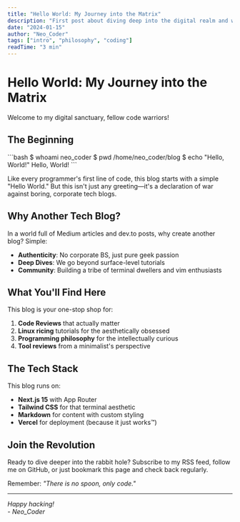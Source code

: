 ```yaml
---
title: "Hello World: My Journey into the Matrix"
description: "First post about diving deep into the digital realm and why I started this blog."
date: "2024-01-15"
author: "Neo_Coder"
tags: ["intro", "philosophy", "coding"]
readTime: "3 min"
---
```


# Hello World: My Journey into the Matrix

Welcome to my digital sanctuary, fellow code warriors! 

## The Beginning

\`\`\`bash
$ whoami
neo_coder
$ pwd
/home/neo_coder/blog
$ echo "Hello, World!"
Hello, World!
\`\`\`

Like every programmer's first line of code, this blog starts with a simple "Hello World." But this isn't just any greeting—it's a declaration of war against boring, corporate tech blogs.

## Why Another Tech Blog?

In a world full of Medium articles and dev.to posts, why create another blog? Simple:

- **Authenticity**: No corporate BS, just pure geek passion
- **Deep Dives**: We go beyond surface-level tutorials  
- **Community**: Building a tribe of terminal dwellers and vim enthusiasts

## What You'll Find Here

This blog is your one-stop shop for:

1. **Code Reviews** that actually matter
2. **Linux ricing** tutorials for the aesthetically obsessed
3. **Programming philosophy** for the intellectually curious
4. **Tool reviews** from a minimalist's perspective

## The Tech Stack

This blog runs on:
- **Next.js 15** with App Router
- **Tailwind CSS** for that terminal aesthetic
- **Markdown** for content with custom styling
- **Vercel** for deployment (because it just works™)

## Join the Revolution

Ready to dive deeper into the rabbit hole? Subscribe to my RSS feed, follow me on GitHub, or just bookmark this page and check back regularly.

Remember: *"There is no spoon, only code."*

---

*Happy hacking!*  
*- Neo_Coder*
